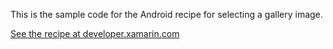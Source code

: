This is the sample code for the Android recipe for selecting a gallery image.

[See the recipe at developer.xamarin.com](http://developer.xamarin.com/recipes/android/data/files/selecting_a_gallery_image/)
